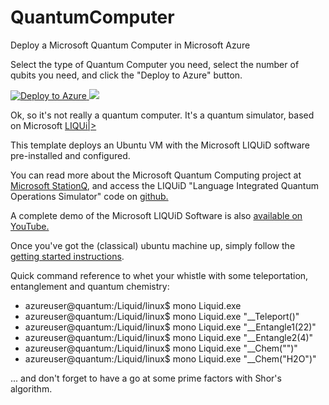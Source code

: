 # QuantumComputer
Deploy a Microsoft Quantum Computer in Microsoft Azure

Select the type of Quantum Computer you need, select the number of qubits you need, and click the "Deploy to Azure" button. 

<a href="https://portal.azure.com/#create/Microsoft.Template/uri/https%3A%2F%2Fraw.githubusercontent.com%2Fmkiernan%2FQuantumComputer%2Fmaster%2Fazuredeploy.json" target="_blank">
   <img alt="Deploy to Azure" src="http://azuredeploy.net/deploybutton.png"/>
</a>


<a href="http://armviz.io/#/?load=https%3A%2F%2Fraw.githubusercontent.com%2Fmkiernan%2FQuantumComputer%2Fmaster%2Fazuredeploy.json" target="_blank">
    <img src="http://armviz.io/visualizebutton.png"/>
</a>

Ok, so it's not really a quantum computer. It's a quantum simulator, based on Microsoft <a href=https://www.microsoft.com/en-us/research/project/language-integrated-quantum-operations-liqui/>LIQUi|></a>

This template deploys an Ubuntu VM with the Microsoft LIQUiD software pre-installed and configured.

You can read more about the Microsoft Quantum Computing project at <a href="https://stationq.microsoft.com/">Microsoft StationQ</a>, and access the LIQUiD "Language Integrated Quantum Operations Simulator" code on <a href="http://stationq.github.io/Liquid/">github.</a>

A complete demo of the Microsoft LIQUiD Software is also <a href="https://www.youtube.com/watch?v=9JEjqiq7pHE">available on YouTube.</a>

Once you've got the (classical) ubuntu machine up, simply follow the <a href="http://stationq.github.io/Liquid/getting-started/">getting started instructions</a>. 

Quick command reference to whet your whistle with some teleportation, entanglement and quantum chemistry:
<ul> 
<li>azureuser@quantum:/Liquid/linux$ mono Liquid.exe</li>
<li>azureuser@quantum:/Liquid/linux$ mono Liquid.exe "__Teleport()"</li>
<li>azureuser@quantum:/Liquid/linux$ mono Liquid.exe "__Entangle1(22)"</li>
<li>azureuser@quantum:/Liquid/linux$ mono Liquid.exe "__Entangle2(4)"</li>
<li>azureuser@quantum:/Liquid/linux$ mono Liquid.exe "__Chem("")"</li>
<li>azureuser@quantum:/Liquid/linux$ mono Liquid.exe "__Chem("H2O")"</li>
</ul>

... and don't forget to have a go at some prime factors with Shor's algorithm. 
